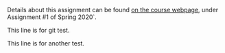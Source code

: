 Details about this assignment can be found [on the course webpage](http://cs231n.github.io/), under Assignment #1 of Spring 2020`.

This line is for git test.

This line is for another test.
